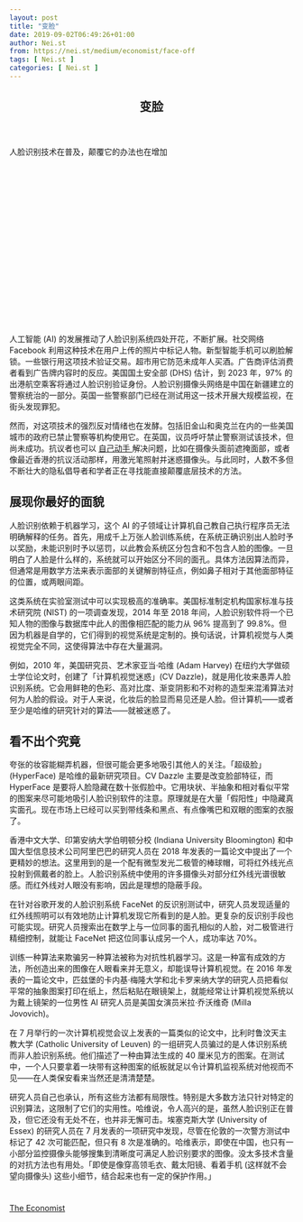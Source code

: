 ```yaml
---
layout: post
title: "变脸"
date: 2019-09-02T06:49:26+01:00
author: Nei.st
from: https://nei.st/medium/economist/face-off
tags: [ Nei.st ]
categories: [ Nei.st ]
---
```


<article class="post-4371 post type-post status-publish format-standard hentry category-economist" id="post-4371">
 <header class="page-header medium Archives">
  <div class="page-header__image">
  </div>
  <div class="page-header__content">
   <h1 class="page-title text-align-center">
    变脸
   </h1>
  </div>
 </header>
 <div class="entry-content aesop-entry-content" id="post-4371-content">
  <link as="font" crossorigin="anonymous" href="//cdn.jsdelivr.net/gh/0nd1jyU39XQ/_/glyph/font-face/0uIzqoZjSuJfvSBnvgXTcApMtcVhMcpr.woff" rel="preload" type="font/woff"/>
  <link as="font" crossorigin="anonymous" href="//cdn.jsdelivr.net/gh/0nd1jyU39XQ/_/glyph/font-face/1sTnSLZWDKucPX6SAk.woff" rel="preload" type="font/woff"/>
  <p class="blog-post__description">
   人脸识别技术在普及，颠覆它的办法也在增加
  </p>
  <span id="more-4371">
  </span>
  <div class="navigation__primary-inner">
   <a class="economist__link-logo" href="//nei.st/medium/economist">
   </a>
  </div>
  <div class="container img component-image">
   <div class="aspectRatioPlaceholder" style="padding-bottom:56.25%;height: 0;">
    <div class="progressiveMedia" data-height="720" data-width="1280">
     <img alt="" class="progressiveMedia-image" data-src="https://cdn.jsdelivr.net/gh/0nd1jyU39XQ/_/img/1/e52bf525ly1g6l4iaash2j20xc0hgaca.jpg" src="https://cdn.jsdelivr.net/gh/0nd1jyU39XQ/_/img/1/e52bf525ly1g6l4iaash2j20xc0hgaca.jpg"/>
    </div>
   </div>
  </div>
  <p>
   人工智能 (AI) 的发展推动了人脸识别系统四处开花，不断扩展。社交网络 Facebook 利用这种技术在用户上传的照片中标记人物。新型智能手机可以刷脸解锁。一些银行用这项技术验证交易。超市用它防范未成年人买酒。广告商评估消费者看到广告牌内容时的反应。美国国土安全部 (DHS) 估计，到 2023 年，97% 的出港航空乘客将通过人脸识别验证身份。人脸识别摄像头网络是中国在新疆建立的警察统治的一部分。英国一些警察部门已经在测试用这一技术开展大规模监视，在街头发现罪犯。
  </p>
  <p>
   然而，对这项技术的强烈反对情绪也在发酵。包括旧金山和奥克兰在内的一些美国城市的政府已禁止警察等机构使用它。在英国，议员呼吁禁止警察测试该技术，但尚未成功。抗议者也可以
   <a href="https://nei.st/medium/bloomberg/hide-from-silicon-valley" rel="noopener noreferrer" target="_blank">
    自己动手
   </a>
   解决问题，比如在摄像头面前遮掩面部，或者像最近香港的抗议活动那样，用激光笔照射并迷惑摄像头。与此同时，人数不多但不断壮大的隐私倡导者和学者正在寻找能直接颠覆底层技术的方法。
  </p>
  <p>
   <h2>
    展现你最好的面貌
   </h2>
  </p>
  <p>
   人脸识别依赖于机器学习，这个 AI 的子领域让计算机自己教自己执行程序员无法明确解释的任务。首先，用成千上万张人脸训练系统，在系统正确识别出人脸时予以奖励，未能识别时予以惩罚，以此教会系统区分包含和不包含人脸的图像。一旦明白了人脸是什么样的，系统就可以开始区分不同的面孔。具体方法因算法而异，但通常是用数学方法来表示面部的关键解剖特征点，例如鼻子相对于其他面部特征的位置，或两眼间距。
  </p>
  <p>
   这类系统在实验室测试中可以实现极高的准确率。美国标准制定机构国家标准与技术研究院 (NIST) 的一项调查发现，2014 年至 2018 年间，人脸识别软件将一个已知人物的图像与数据库中此人的图像相匹配的能力从 96% 提高到了 99.8%。但因为机器是自学的，它们得到的视觉系统是定制的。换句话说，计算机视觉与人类视觉完全不同，这使得算法中存在大量漏洞。
  </p>
  <div class="code-block code-block-1" style="margin: 8px 0; clear: both;">
   <div class="container ads_KbHEVhh8Rw">
    <div class="card card--blog post-sidebar">
     <div class="card-body">
      <div class="logo_ngcontent-kty-0">
      </div>
      <div class="iframe-blocker U6XAMK63Vh00WqvF2BacIQ">
       <div class="background-h60B">
       </div>
       <div class="WumZiPCS4MeMw4pxQ">
       </div>
      </div>
     </div>
     <div class="card-footer">
      <div class="card-footer-wrapper" layout="row bottom-left">
      </div>
     </div>
    </div>
   </div>
  </div>
  <p>
   例如，2010 年，美国研究员、艺术家亚当·哈维 (Adam Harvey) 在纽约大学做硕士学位论文时，创建了「计算机视觉迷惑」(CV Dazzle)，就是用化妆来愚弄人脸识别系统。它会用鲜艳的色彩、高对比度、渐变阴影和不对称的造型来混淆算法对何为人脸的假设。对于人来说，化妆后的脸显而易见还是人脸。但计算机——或者至少是哈维的研究针对的算法——就被迷惑了。
  </p>
  <p>
   <h2>
    看不出个究竟
   </h2>
  </p>
  <p>
   夸张的妆容能糊弄机器，但很可能会更多地吸引其他人的关注。「超级脸」(HyperFace) 是哈维的最新研究项目。CV Dazzle 主要是改变脸部特征，而 HyperFace 是要将人脸隐藏在数十张假脸中。它用块状、半抽象和相对看似平常的图案来尽可能地吸引人脸识别软件的注意。原理就是在大量「假阳性」中隐藏真实面孔。现在市场上已经可以买到带线条和黑点、有点像嘴巴和双眼的图案的衣服了。
  </p>
  <p>
   香港中文大学、印第安纳大学伯明顿分校 (Indiana University Bloomington) 和中国大型信息技术公司阿里巴巴的研究人员在 2018 年发表的一篇论文中提出了一个更精妙的想法。这里用到的是一个配有微型发光二极管的棒球帽，可将红外线光点投射到佩戴者的脸上。人脸识别系统中使用的许多摄像头对部分红外线光谱很敏感。而红外线对人眼没有影响，因此是理想的隐蔽手段。
  </p>
  <p>
   在针对谷歌开发的人脸识别系统 FaceNet 的反识别测试中，研究人员发现适量的红外线照明可以有效地防止计算机发现它所看到的是人脸。更复杂的反识别手段也可能实现。研究人员搜索出在数学上与一位同事的面孔相似的人脸，对二极管进行精细控制，就能让 FaceNet 把这位同事认成另一个人，成功率达 70%。
  </p>
  <p>
   训练一种算法来欺骗另一种算法被称为对抗性机器学习。这是一种富有成效的方法，所创造出来的图像在人眼看来并无意义，却能误导计算机视觉。在 2016 年发表的一篇论文中，匹兹堡的卡内基·梅隆大学和北卡罗来纳大学的研究人员把看似平常的抽象图案打印在纸上，然后粘贴在眼镜架上，就能经常让计算机视觉系统以为戴上镜架的一位男性 AI 研究人员是美国女演员米拉·乔沃维奇 (Milla Jovovich)。
  </p>
  <div class="code-block code-block-1" style="margin: 8px 0; clear: both;">
   <div class="container ads_KbHEVhh8Rw">
    <div class="card card--blog post-sidebar">
     <div class="card-body">
      <div class="logo_ngcontent-kty-0">
      </div>
      <div class="iframe-blocker U6XAMK63Vh00WqvF2BacIQ">
       <div class="background-h60B">
       </div>
       <div class="WumZiPCS4MeMw4pxQ">
       </div>
      </div>
     </div>
     <div class="card-footer">
      <div class="card-footer-wrapper" layout="row bottom-left">
      </div>
     </div>
    </div>
   </div>
  </div>
  <p>
   在 7 月举行的一次计算机视觉会议上发表的一篇类似的论文中，比利时鲁汶天主教大学 (Catholic University of Leuven) 的一组研究人员骗过的是人体识别系统而非人脸识别系统。他们描述了一种由算法生成的 40 厘米见方的图案。在测试中，一个人只要拿着一块带有这种图案的纸板就足以令计算机监视系统对他视而不见——在人类保安看来当然还是清清楚楚。
  </p>
  <p>
   研究人员自己也承认，所有这些方法都有局限性。特别是大多数方法只针对特定的识别算法，这限制了它们的实用性。哈维说，令人高兴的是，虽然人脸识别正在普及，但它还没有无处不在，也并非无懈可击。埃塞克斯大学 (University of Essex) 的研究人员在 7 月发表的一项研究中发现，尽管在伦敦的一次警方测试中标记了 42 次可能匹配，但只有 8 次是准确的。哈维表示，即使在中国，也只有一小部分监控摄像头能够搜集到清晰度可满足人脸识别要求的图像。没太多技术含量的对抗方法也有用处。「即使是像穿高领毛衣、戴太阳镜、看着手机 (这样就不会望向摄像头) 这些小细节，结合起来也有一定的保护作用。」
  </p>
  <div class="container ag ah">
   <div class="fe n el">
    <a class="dt du bn bo bp bq br bs bt bu dv dw bx by dx dy" href="https://nei.st/medium/economist?source=https://www.economist.com/science-and-technology/2019/08/15/as-face-recognition-technology-spreads-so-do-ideas-for-subverting-it">
     <div class="c ff fg ag ah fh el fi fj ce fk fl fm fn fo fp fq fr fs ft fu">
      <div class="bs em en eo ep eq fv ah fw fg ag bm eu fx q fy fz p ac">
      </div>
     </div>
    </a>
   </div>
  </div>
  <div class="code-block code-block-2" style="margin: 8px 0; clear: both;">
   <br/>
   <div class="container ads_KbHEVhh8Rw">
    <div class="card card--blog post-sidebar">
     <div class="card-body">
      <div class="logo_ngcontent-kty-0">
      </div>
      <div class="iframe-blocker U6XAMK63Vh00WqvF2BacIQ">
       <div class="background-h60B">
       </div>
       <div class="WumZiPCS4MeMw4pxQ">
       </div>
      </div>
     </div>
     <div class="card-footer">
      <div class="card-footer-wrapper" layout="row bottom-left">
      </div>
     </div>
    </div>
   </div>
  </div>
 </div>
 <footer class="entry-footer">
  <div class="categories icon-link">
   <a href="https://nei.st/category/medium/economist" rel="category tag">
    The Economist
   </a>
  </div>
 </footer>
</article>

